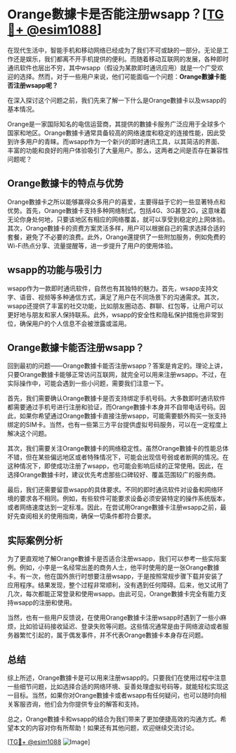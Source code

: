 # Orange數據卡是否能注册wsapp？[[TG💪+ @esim1088](https://t.me/s/esim1088)]

在现代生活中，智能手机和移动网络已经成为了我们不可或缺的一部分。无论是工作还是娱乐，我们都离不开手机提供的便利。而随着移动互联网的发展，各种即时通讯软件也层出不穷，其中wsapp（假设为某款即时通讯应用）就是一个广受欢迎的选择。然而，对于一些用户来说，他们可能面临一个问题：**Orange數據卡能否注册wsapp呢？**

在深入探讨这个问题之前，我们先来了解一下什么是Orange數據卡以及wsapp的基本情况。

Orange是一家国际知名的电信运营商，其提供的數據卡服务广泛应用于全球多个国家和地区。Orange數據卡通常具备较高的网络速度和稳定的连接性能，因此受到许多用户的青睐。而wsapp作为一个新兴的即时通讯工具，以其简洁的界面、丰富的功能和良好的用户体验吸引了大量用户。那么，这两者之间是否存在兼容性问题呢？

## Orange數據卡的特点与优势

Orange數據卡之所以能够赢得众多用户的喜爱，主要得益于它的一些显著特点和优势。首先，Orange數據卡支持多种网络制式，包括4G、3G甚至2G，这意味着无论你身处何地，只要该地区有相应的网络覆盖，就可以享受到稳定的上网体验。其次，Orange數據卡的资费方案灵活多样，用户可以根据自己的需求选择合适的套餐，避免了不必要的浪费。此外，Orange還提供了一些附加服务，例如免费的Wi-Fi热点分享、流量提醒等，进一步提升了用户的使用体验。

## wsapp的功能与吸引力

wsapp作为一款即时通讯软件，自然也有其独特的魅力。首先，wsapp支持文字、语音、视频等多种通信方式，满足了用户在不同场景下的沟通需求。其次，wsapp还提供了丰富的社交功能，比如朋友圈动态、群聊、红包等，让用户可以更好地与朋友和家人保持联系。此外，wsapp的安全性和隐私保护措施也非常到位，确保用户的个人信息不会被泄露或滥用。

## Orange數據卡能否注册wsapp？

回到最初的问题——Orange數據卡能否注册wsapp？答案是肯定的。理论上讲，只要Orange數據卡能够正常访问互联网，就完全可以用来注册wsapp。不过，在实际操作中，可能会遇到一些小问题，需要我们注意一下。

首先，我们需要确认Orange數據卡是否支持绑定手机号码。大多数即时通讯软件都需要通过手机号进行注册和验证，而Orange數據卡本身并不自带电话号码。因此，如果你希望通过Orange數據卡直接注册wsapp，可能需要额外购买一张支持绑定的SIM卡。当然，也有一些第三方平台提供虚拟号码服务，可以在一定程度上解决这个问题。

其次，我们需要关注Orange數據卡的网络稳定性。虽然Orange數據卡的性能总体不错，但在某些偏远地区或者特殊情况下，可能会出现信号弱或者断网的情况。在这种情况下，即使成功注册了wsapp，也可能会影响后续的正常使用。因此，在选择Orange數據卡时，建议优先考虑那些口碑较好、覆盖范围较广的服务商。

最后，我们还需要留意wsapp的具体要求。不同的即时通讯软件对设备和网络环境的要求各不相同。例如，有些软件可能要求设备必须安装特定的操作系统版本，或者网络速度达到一定标准。因此，在尝试用Orange數據卡注册wsapp之前，最好先查阅相关的使用指南，确保一切条件都符合要求。

## 实际案例分析

为了更直观地了解Orange數據卡是否适合注册wsapp，我们可以参考一些实际案例。例如，小李是一名经常出差的商务人士，他平时使用的是一张Orange數據卡。有一次，他在国外旅行时想要注册wsapp，于是按照常规步骤下载并安装了应用程序。结果发现，整个过程非常顺利，没有遇到任何障碍。后来，他又试用了几次，每次都能正常登录和使用wsapp。由此可见，Orange數據卡完全有能力支持wsapp的注册和使用。

当然，也有一些用户反馈说，在使用Orange數據卡注册wsapp时遇到了一些小麻烦，比如验证码接收延迟、登录失败等问题。这些情况通常是由于网络波动或者服务器繁忙引起的，属于偶发事件，并不代表Orange數據卡本身存在问题。

## 总结

综上所述，Orange數據卡是可以用来注册wsapp的。只要我们在使用过程中注意一些细节问题，比如选择合适的网络环境、妥善处理虚拟号码等，就能轻松实现这一目标。当然，如果你对Orange數據卡或者wsapp有任何疑问，也可以随时向相关客服咨询，他们会为你提供专业的解答和支持。

总之，Orange數據卡和wsapp的结合为我们带来了更加便捷高效的沟通方式。希望本文的内容对你有所帮助！如果还有其他问题，欢迎继续交流讨论。

[[TG💪+ @esim1088](https://t.me/s/esim1088) ![Image](https://i.postimg.cc/4NQfJmqS/Snipaste-2025-05-13-00-14-12.png)]